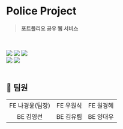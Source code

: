 # Police Project

> **포트폴리오 공유 웹 서비스**
<br/>
<br/> 

<img src="https://img.shields.io/badge/HTML-239120?style=for-the-badge&logo=html5&logoColor=white">
<img src="https://img.shields.io/badge/CSS-239120?&style=for-the-badge&logo=css3&logoColor=white">
<img src="https://img.shields.io/badge/JavaScript-F7DF1E?style=for-the-badge&logo=JavaScript&logoColor=white">
<br/> 
<img src="https://img.shields.io/badge/Node.js-43853D?style=for-the-badge&logo=node.js&logoColor=white">
<img src="https://img.shields.io/badge/MongoDB-4EA94B?style=for-the-badge&logo=mongodb&logoColor=white">
<br/> <br/> 

## :busts_in_silhouette: 팀원
<table>
  <tbody>
    <tr>
      <td align="center">FE 나경윤(팀장)</td>
      <td align="center">FE 우원식 </td>
      <td align="center">FE 원경혜 </td>
     <tr/>
       <td align="center">BE 김영선</td>
      <td align="center">BE 김유림</td>
      <td align="center">BE 양대우</td>
    </tr>
  </tbody>
</table>
